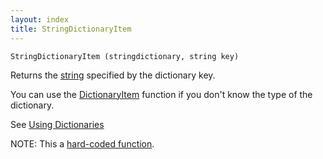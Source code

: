 ```yaml
---
layout: index
title: StringDictionaryItem
---
```


    StringDictionaryItem (stringdictionary, string key)

Returns the [string](../types/string.html) specified by the dictionary key.

You can use the [DictionaryItem](dictionaryitem.html) function if you don't know the type of the dictionary.

See [Using Dictionaries](../using_dictionaries.html)

NOTE: This a [hard-coded function](hardcoded.html).
